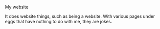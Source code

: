 My website

It does website things, such as being a website.
With various pages under eggs that have nothing to do with me, they are jokes.